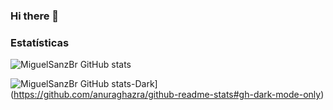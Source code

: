 ### Hi there 👋

<!--
**MiguelSanzBr/MiguelSanzBr** is a ✨ _special_ ✨ repository because its `README.md` (this file) appears on your GitHub profile.

Here are some ideas to get you started:

- 🔭 I’m currently working on ...
- 🌱 I’m currently learning ...
- 👯 I’m looking to collaborate on ...
- 🤔 I’m looking for help with ...
- 💬 Ask me about ...
- 📫 How to reach me: ...
- 😄 Pronouns: ...
- ⚡ Fun fact: ...
-->
### Estatísticas

<!-- Estatísticas do perfil -->

![MiguelSanzBr GitHub stats](https://github-readme-stats.vercel.app/api?username=seu-nome-no-github&show_icons=true&count_private=true&theme=default)

<!-- Most used languages -->

![MiguelSanzBr GitHub stats-Dark](https://github-readme-stats.vercel.app/api?username=anuraghazra&show_icons=true&theme=dark#gh-dark-mode-only)](https://github.com/anuraghazra/github-readme-stats#gh-dark-mode-only)
